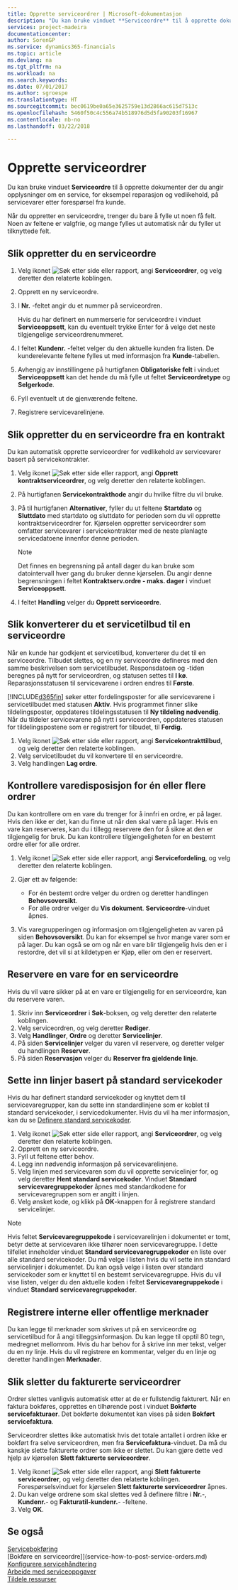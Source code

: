 ```yaml
---
title: Opprette serviceordrer | Microsoft-dokumentasjon
description: "Du kan bruke vinduet **Serviceordre** til å opprette dokumenter der du angir opplysninger om en service, for eksempel reparasjon og vedlikehold, på servicevarer etter forespørsel fra kunde."
services: project-madeira
documentationcenter: 
author: SorenGP
ms.service: dynamics365-financials
ms.topic: article
ms.devlang: na
ms.tgt_pltfrm: na
ms.workload: na
ms.search.keywords: 
ms.date: 07/01/2017
ms.author: sgroespe
ms.translationtype: HT
ms.sourcegitcommit: bec0619be0a65e3625759e13d2866ac615d7513c
ms.openlocfilehash: 5460f50c4c556a74b518976d5d5fa90203f16967
ms.contentlocale: nb-no
ms.lasthandoff: 03/22/2018

---
```

# <a name="create-service-orders"></a>Opprette serviceordrer
Du kan bruke vinduet **Serviceordre** til å opprette dokumenter der du angir opplysninger om en service, for eksempel reparasjon og vedlikehold, på servicevarer etter forespørsel fra kunde.  
  
Når du oppretter en serviceordre, trenger du bare å fylle ut noen få felt. Noen av feltene er valgfrie, og mange fylles ut automatisk når du fyller ut tilknyttede felt.  
  
## <a name="to-create-a-service-order"></a>Slik oppretter du en serviceordre    
1. Velg ikonet ![Søk etter side eller rapport](media/ui-search/search_small.png "Søk etter side eller rapport"), angi **Serviceordrer**, og velg deretter den relaterte koblingen.  
2. Opprett en ny serviceordre.  
3. I **Nr.** -feltet angir du et nummer på serviceordren.  
  
     Hvis du har definert en nummerserie for serviceordre i vinduet **Serviceoppsett**, kan du eventuelt trykke Enter for å velge det neste tilgjengelige serviceordrenummeret.  
  
4. I feltet **Kundenr.** -feltet velger du den aktuelle kunden fra listen. De kunderelevante feltene fylles ut med informasjon fra **Kunde**-tabellen.  
  
5. Avhengig av innstillingene på hurtigfanen **Obligatoriske felt** i vinduet **Serviceoppsett** kan det hende du må fylle ut feltet **Serviceordretype** og **Selgerkode**.  
6. Fyll eventuelt ut de gjenværende feltene.  
7. Registrere servicevarelinjene.  

## <a name="to-create-a-service-order-from-a-contract"></a>Slik oppretter du en serviceordre fra en kontrakt  
Du kan automatisk opprette serviceordrer for vedlikehold av servicevarer basert på servicekontrakter.  
  
1. Velg ikonet ![Søk etter side eller rapport](media/ui-search/search_small.png "Søk etter side eller rapport"), angi **Opprett kontraktserviceordrer**, og velg deretter den relaterte koblingen.  
2. På hurtigfanen **Servicekontrakthode** angir du hvilke filtre du vil bruke.  
3. På til hurtigfanen **Alternativer**, fyller du ut feltene **Startdato** og **Sluttdato** med startdato og sluttdato for perioden som du vil opprette kontraktserviceordrer for. Kjørselen oppretter serviceordrer som omfatter servicevarer i servicekontrakter med de neste planlagte servicedatoene innenfor denne perioden.  
  
    > [!NOTE]  
    >  Det finnes en begrensning på antall dager du kan bruke som datointervall hver gang du bruker denne kjørselen. Du angir denne begrensningen i feltet **Kontraktserv.ordre - maks. dager** i vinduet **Serviceoppsett**.  
  
4. I feltet **Handling** velger du **Opprett serviceordre**.  

## <a name="to-convert-a-service-quote-to-a-service-order"></a>Slik konverterer du et servicetilbud til en serviceordre
Når en kunde har godkjent et servicetilbud, konverterer du det til en serviceordre. Tilbudet slettes, og en ny serviceordre defineres med den samme beskrivelsen som servicetilbudet. Responsdatoen og -tiden beregnes på nytt for serviceordren, og statusen settes til **I kø**. Reparasjonsstatusen til servicevarene i ordren endres til **Første**.  
  
[!INCLUDE[d365fin](includes/d365fin_md.md)] søker etter fordelingsposter for alle servicevarene i servicetilbudet med statusen **Aktiv**. Hvis programmet finner slike tildelingsposter, oppdateres tildelingsstatusen til **Ny tildeling nødvendig**. Når du tildeler servicevarene på nytt i serviceordren, oppdateres statusen for tildelingspostene som er registrert for tilbudet, til **Ferdig.**   

1. Velg ikonet ![Søk etter side eller rapport](media/ui-search/search_small.png "Søk etter side eller rapport"), angi **Servicekontrakttilbud**, og velg deretter den relaterte koblingen.  
2. Velg servicetilbudet du vil konvertere til en serviceordre.  
3. Velg handlingen **Lag ordre**.  

## <a name="to-check-item-availability-for-one-or-more-orders"></a>Kontrollere varedisposisjon for én eller flere ordrer  
Du kan kontrollere om en vare du trenger for å innfri en ordre, er på lager. Hvis den ikke er det, kan du finne ut når den skal være på lager. Hvis en vare kan reserveres, kan du i tillegg reservere den for å sikre at den er tilgjengelig for bruk. Du kan kontrollere tilgjengeligheten for en bestemt ordre eller for alle ordrer.  

1.  Velg ikonet ![Søk etter side eller rapport](media/ui-search/search_small.png "Søk etter side eller rapport"), angi **Servicefordeling**, og velg deretter den relaterte koblingen.  
2. Gjør ett av følgende:  
  
    * For én bestemt ordre velger du ordren og deretter handlingen **Behovsoversikt**.  
    * For alle ordrer velger du **Vis dokument**. **Serviceordre**-vinduet åpnes.  
  
3. Vis varegrupperingen og informasjon om tilgjengeligheten av varen på siden **Behovsoversikt**. Du kan for eksempel se hvor mange varer som er på lager. Du kan også se om og når en vare blir tilgjengelig hvis den er i restordre, det vil si at kildetypen er Kjøp, eller om den er reservert. 

## <a name="to-reserve-an-item-for-a-service-order"></a>Reservere en vare for en serviceordre
Hvis du vil være sikker på at en vare er tilgjengelig for en serviceordre, kan du reservere varen. 

1. Skriv inn **Serviceordrer** i **Søk**-boksen, og velg deretter den relaterte koblingen.  
2. Velg serviceordren, og velg deretter **Rediger**.  
3. Velg **Handlinger**, **Ordre** og deretter **Servicelinjer**.  
4. På siden **Servicelinjer** velger du varen vil reservere, og deretter velger du handlingen **Reserver**.  
5. På siden **Reservasjon** velger du **Reserver fra gjeldende linje**. 

## <a name="to-insert-lines-based-on-standard-service-codes"></a>Sette inn linjer basert på standard servicekoder  
Hvis du har definert standard servicekoder og knyttet dem til servicevaregrupper, kan du sette inn standardlinjene som er koblet til standard servicekoder, i servicedokumenter. Hvis du vil ha mer informasjon, kan du se [Definere standard servicekoder](service-how-setup-service-coding.md).   

1. Velg ikonet ![Søk etter side eller rapport](media/ui-search/search_small.png "Søk etter side eller rapport"), angi **Serviceordrer**, og velg deretter den relaterte koblingen.  
2. Opprett en ny serviceordre.  
3. Fyll ut feltene etter behov.  
4. Legg inn nødvendig informasjon på servicevarelinjene.  
5. Velg linjen med servicevaren som du vil opprette servicelinjer for, og velg deretter **Hent standard servicekoder**. Vinduet **Standard servicevaregruppekoder** åpnes med standardkodene for servicevaregruppen som er angitt i linjen.  
6. Velg ønsket kode, og klikk på **OK**-knappen for å registrere standard servicelinjer.  
  
> [!NOTE]  
>  Hvis feltet **Servicevaregruppekode** i servicevarelinjen i dokumentet er tomt, betyr dette at servicevaren ikke tilhører noen servicevaregruppe. I dette tilfellet inneholder vinduet **Standard servicevaregruppekoder** en liste over alle standard servicekoder. Du må velge i listen hvis du vil sette inn standard servicelinjer i dokumentet. Du kan også velge i listen over standard servicekoder som er knyttet til en bestemt servicevaregruppe. Hvis du vil vise listen, velger du den aktuelle koden i feltet **Servicevaregruppekode** i vinduet **Standard servicevaregruppekoder**.  

## <a name="to-register-internal-or-public-comments"></a>Registrere interne eller offentlige merknader
Du kan legge til merknader som skrives ut på en serviceordre og servicetilbud for å angi tilleggsinformasjon. Du kan legge til opptil 80 tegn, medregnet mellomrom. Hvis du har behov for å skrive inn mer tekst, velger du en ny linje. Hvis du vil registrere en kommentar, velger du en linje og deretter handlingen **Merknader**.  

## <a name="to-delete-invoiced-service-orders"></a>Slik sletter du fakturerte serviceordrer  
Ordrer slettes vanligvis automatisk etter at de er fullstendig fakturert. Når en faktura bokføres, opprettes en tilhørende post i vinduet **Bokførte servicefakturaer**. Det bokførte dokumentet kan vises på siden **Bokført servicefaktura**.  
  
Serviceordrer slettes ikke automatisk hvis det totale antallet i ordren ikke er bokført fra selve serviceordren, men fra **Servicefaktura**-vinduet. Da må du kanskje slette fakturerte ordrer som ikke er slettet. Du kan gjøre dette ved hjelp av kjørselen **Slett fakturerte serviceordrer**.  

1. Velg ikonet ![Søk etter side eller rapport](media/ui-search/search_small.png "Søk etter side eller rapport"), angi **Slett fakturerte serviceordrer**, og velg deretter den relaterte koblingen. Forespørselsvinduet for kjørselen **Slett fakturerte serviceordrer** åpnes.  
2. Du kan velge ordrene som skal slettes ved å definere filtre i **Nr.**-, **Kundenr.**- og **Fakturatil-kundenr.**- -feltene.  
3. Velg **OK**.  


## <a name="see-also"></a>Se også  
[Servicebokføring](service-service-posting.md)  
[Bokføre en serviceordre]](service-how-to-post-service-orders.md)  
[Konfigurere servicehåndtering](service-setup-service.md)  
[Arbeide med serviceoppgaver](service-how-to-work-on-service-tasks.md)  
[Tildele ressurser](service-how-to-allocate-resources.md)  

